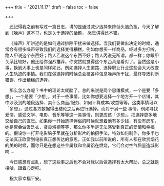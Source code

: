 +++
title = "2021.11.17"
draft = false
toc = false

+++

&emsp;还记得我之前有写过一篇日志，讲的是通过减少选择来降低头脑负担，今天了解到《噪声》这本书，也是关于选择的话题， 感觉讲得还不错。

&emsp;《噪声》所讲述的是如何通过排除干扰来做选择。当我们要做出决定的时候，通常会有很多噪声导致我们的选择变得糟糕。例如你想买一样商品，经过多方打听，路人甲说这个东西好；路人乙说这个东西不好；路人丙说无所谓，都一样；你跟甲关系比较好，他还给你强烈推荐，你突然就觉得这个东西真是看对了。当然这是小事，换到大事上也是同样如此，例如选择人生道路、选择职业行业这些会大大改变人生轨迹的事情。我们在做选择的时候总会被各种信息噪声所干扰，最终导致判断错误，作出糟糕的选择。

&emsp;那么怎么办呢？书中的理论太耗脑了，总的来说是两个思维模式，一个是要「多想」，一个是要「少想」。对于一些事情，比如你想要选择一个地方开一个店铺，其中涉及到的地段选择、卖什么商品/服务、如何计算成本/收益等等，这类事情可以「多想」，通过各方数据得出结论之后再进行选择。而对于另一些 事情，例如寻找爱情，感受文学、电影、音乐等等这一类事情，则更应该「少想」，把选择更多地交给自己的直觉。如果你一开始选择伴侣的时候就想着他有多少钱，有没有房车，她是否会做饭洗衣，贤良淑德等等，那么你多半是无法感受到真正的爱情和幸福的。假设你一打开电影脑子里就在分析影片的拍摄手法，特效如何制作，你多半也无法真正欣赏到电影真正想传达的意思。正如我以前所说的，所有人都在欣赏烟花的美的时候，而你只是在想这些金属镁和金属铝在燃烧，它们会对空气质量造城影响....

&emsp;今日感想有点乱，想了这些事之后也不会对我以后做选择有太大帮助，总之就是梭哈，跟着心走吧。

&emsp;祝大家幸福平安。

